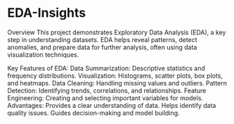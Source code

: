 # EDA-Insights
Overview
This project demonstrates Exploratory Data Analysis (EDA), a key step in understanding datasets. EDA helps reveal patterns, detect anomalies, and prepare data for further analysis, often using data visualization techniques.

Key Features of EDA:
Data Summarization: Descriptive statistics and frequency distributions.
Visualization: Histograms, scatter plots, box plots, and heatmaps.
Data Cleaning: Handling missing values and outliers.
Pattern Detection: Identifying trends, correlations, and relationships.
Feature Engineering: Creating and selecting important variables for models.
Advantages:
Provides a clear understanding of data.
Helps identify data quality issues.
Guides decision-making and model building.
